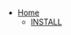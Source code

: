 * [Home](https://github.com/ccns/dreamlandbbs/wiki)
    + [INSTALL](https://github.com/ccns/dreamlandbbs/wiki/00.-INSTALL)